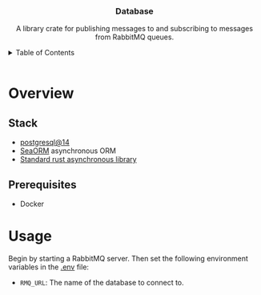 <div align="center">
    <h3 align="center">Database</h3>
    <p align="center">
        A library crate for publishing messages to and subscribing to messages from RabbitMQ queues.
    </p>
</div>

<!-- TABLE OF CONTENTS -->
<details>
    <summary>Table of Contents</summary>
    <ol>
        <li><a href="#overview">Overview</a></li>
        <ol>
          <li><a href="#stack">Stack</a></li>
          <li><a href="#prerequisites">Prerequisites</a></li>
        </ol>
        <li><a href="#usage">Usage</a></li>
    </ol>
</details>
<br />

<!-- OVERVIEW -->
# Overview

<!-- STACK -->
## Stack
* [postgresql@14](https://www.postgresql.org/)
* [SeaORM](https://www.sea-ql.org/SeaORM/) asynchronous ORM
* [Standard rust asynchronous library](https://docs.rs/async-std/latest/async_std/)

<!-- PREREQUISITES -->
## Prerequisites
* Docker

<!-- USAGE -->
# Usage
Begin by starting a RabbitMQ server. Then set the following environment variables in
the [.env](.env) file:
* `RMQ_URL`: The name of the database to connect to.